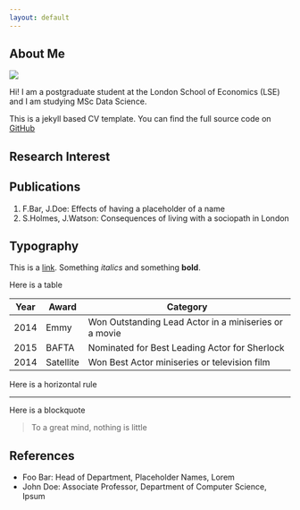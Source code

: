 ```yaml
---
layout: default
---
```


## About Me

<img class="profile-picture" src="IMG_6412.jpg">

Hi! I am a postgraduate student at the London School of Economics (LSE) and I am studying MSc Data Science.

This is a jekyll based CV template. You can find the full source code on [GitHub](https://github.com/bk2dcradle/researcher)

## Research Interest


## Publications

1. F.Bar, J.Doe: Effects of having a placeholder of a name
2. S.Holmes, J.Watson: Consequences of living with a sociopath in London

## Typography

This is a [link](http://google.com). Something *italics* and something **bold**.

Here is a table

Year | Award | Category
-----|-------|--------
2014 | Emmy  | Won Outstanding Lead Actor in a miniseries or a movie
2015 | BAFTA | Nominated for Best Leading Actor for Sherlock
2014 | Satellite | Won Best Actor miniseries or television film

Here is a horizontal rule

---

Here is a blockquote

> To a great mind, nothing is little

## References

* Foo Bar: Head of Department, Placeholder Names, Lorem
* John Doe: Associate Professor, Department of Computer Science, Ipsum
